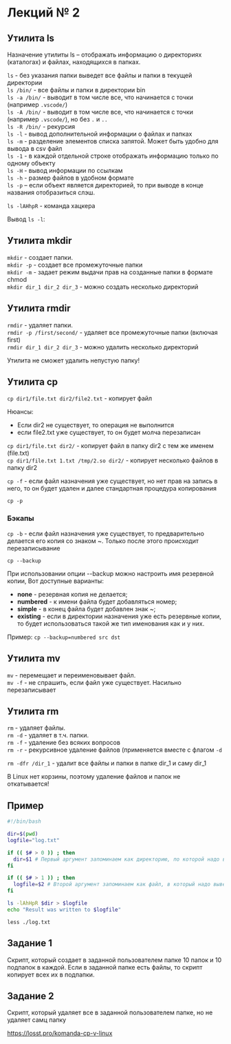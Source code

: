 # Лекций № 2

## Утилита ls

Назначение утилиты ls – отображать информацию о директориях (каталогах) и файлах, находящихся в папках.

`ls` - без указания папки выведет все файлы и папки в текущей директории  
`ls /bin/` - все файлы и папки в директории bin  
`ls -a /bin/` - выводит в том числе все, что начинается с точки (например `.vscode/`)  
`ls -A /bin/` - выводит в том числе все, что начинается с точки (например `.vscode/`), но без `.` и `..`  
`ls -R /bin/` - рекурсия  
`ls -l` - вывод дополнительной информации о файлах и папках  
`ls -m` - разделение элементов списка запятой. Может быть удобно для вывода в csv файл  
`ls -1` - в каждой отдельной строке отображать информацию только по одному объекту  
`ls -H` - вывод информации по ссылкам  
`ls -h` - размер файлов в удобном формате  
`ls -р` – если объект является директорией, то при выводе в конце названия отобразиться слэш.

`ls -lAHhpR` - команда хацкера

Вывод `ls -l`:

## Утилита mkdir

`mkdir` - создает папки.  
`mkdir -p` - создает все промежуточные папки  
`mkdir -m` - задает режим выдачи прав на созданные папки в формате chmod  
`mkdir dir_1 dir_2 dir_3` - можно создать несколько директорий

## Утилита rmdir

`rmdir` - удаляет папки.  
`rmdir -p /first/second/` - удаляет все промежуточные папки (включая first)  
`rmdir dir_1 dir_2 dir_3` - можно удалить несколько директорий

Утилита не сможет удалить непустую папку!

## Утилита cp

`cp dir1/file.txt dir2/file2.txt` - копирует файл

Нюансы:
- Если dir2 не существует, то операция не выполнится
- если file2.txt уже существует, то он будет молча перезаписан

`cp dir1/file.txt dir2/` - копирует файл в папку dir2 с тем же именем (file.txt)  
`cp dir1/file.txt 1.txt /tmp/2.so dir2/` - копирует несколько файлов в папку dir2

`cp -f` - если файл назначения уже существует, но нет прав на запись в него, то он будет удален и далее стандартная процедура копирования

`cp -p`

### Бэкапы

`cp -b` - если файл назначения уже существует, то предварительно делается его копия со знаком ~. Только после этого происходит перезаписывание

`cp --backup`

При использовании опции --backup можно настроить имя резервной копии, Вот доступные варианты:

- **none** - резервная копия не делается;
- **numbered** - к имени файла будет добавляться номер;
- **simple** - в конец файла будет добавлен знак ~;
- **existing** - если в директории назначения уже есть резервные копии, то будет использоваться такой же тип именования как и у них.

Пример:
`cp --backup=numbered src dst`

## Утилита mv

`mv` - перемещает и переименовывает файл.  
`mv -f` - не спрашить, если файл уже существует. Насильно перезаписывает  

## Утилита rm

`rm` - удаляет файлы.    
`rm -d` - удаляет в т.ч. папки.  
`rm -f` - удаление без всяких вопросов  
`rm -r` - рекурсивное удаление файлов (применяется вместе с флагом `-d`

`rm -dfr /dir_1` - удалит все файлы и папки в папке dir_1 и саму dir_1

В Linux нет корзины, поэтому удаление файлов и папок не откатывается!

## Пример

```bash
#!/bin/bash

dir=$(pwd)
logfile="log.txt"

if (( $# > 0 )) ; then
  dir=$1 # Первый аргумент запоминаем как директорию, по которой надо вывести информацию
fi

if (( $# > 1 )) ; then
  logfile=$2 # Второй аргумент запоминаем как файл, в который надо вывести информацию
fi

ls -lAhHpR $dir > $logfile
echo "Result was written to $logfile"
```

`less ./log.txt`

## Задание 1

Скрипт, который создает в заданной пользователем папке 10 папок и 10 подпапок в каждой. Если в заданной папке есть файлы, то скрипт копирует всех их в подпапки. 

## Задание 2

Скрипт, который удаляет все в заданной пользователем папке, но не удаляет самц папку


https://losst.pro/komanda-cp-v-linux

